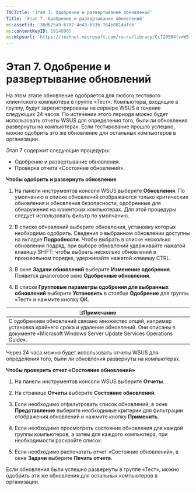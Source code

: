 ```yaml
---
TOCTitle: 'Этап 7. Одобрение и развертывание обновлений'
Title: 'Этап 7. Одобрение и развертывание обновлений'
ms:assetid: '38db25a9-6702-4e43-b536-764e8814afc6'
ms:contentKeyID: 18148965
ms:mtpsurl: 'https://technet.microsoft.com/ru-ru/library/Cc720504(v=WS.10)'
---
```


Этап 7. Одобрение и развертывание обновлений
============================================

На этом этапе обновление одобряется для любого тестового клиентского компьютера в группе «Тест». Компьютеры, входящие в группу, будут зарегистрированы на сервере WSUS в течение следующих 24 часов. По истечении этого периода можно будет использовать отчеты WSUS для определения того, были ли обновления развернуты на компьютерах. Если тестирование прошло успешно, можно одобрить это же обновление для остальных компьютеров в организации.

Этап 7 содержит следующие процедуры:

-   Одобрение и развертывание обновления.
-   Проверка отчета «Состояние обновлений».

**Чтобы одобрить и развернуть обновление**
1.  На панели инструментов консоли WSUS выберите **Обновления**. По умолчанию в списке обновлений отображаются только критические обновления и обновления безопасности, одобренные для обнаружения на клиентских компьютерах. Для этой процедуры следует использовать фильтр по умолчанию.

2.  В списке обновлений выберите обновления, установку которых необходимо одобрить. Сведения о выбранном обновлении доступны на вкладке **Подробности**. Чтобы выбрать в списке несколько обновлений подряд, при выборе обновлений удерживайте нажатой клавишу SHIFT; чтобы выбрать несколько обновлений в произвольном порядке, удерживайте нажатой клавишу CTRL.

3.  В окне **Задачи обновлений** выберите **Изменение одобрения**. Появится диалоговое окно **Одобренные обновления**.

4.  В списке **Групповые параметры одобрения для выбранных обновлений** выберите **Установить** в столбце **Одобрение** для группы «Тест» и нажмите кнопку **ОК**.

| ![](/security-updates/images/Cc720504.note(WS.10).gif)Примечание                                                                                                                    |
|------------------------------------------------------------------------------------------------------------------------------------------------------------------------------------------------|
| С одобрением обновлений связано множество опций, например установка крайнего срока и удаление обновлений. Они описаны в документе «Microsoft Windows Server Update Services Operations Guide». |

Через 24 часа можно будет использовать отчеты WSUS для определения того, были ли обновления развернуты на компьютерах.

**Чтобы проверить отчет «Состояние обновлений»**
1.  На панели инструментов консоли WSUS выберите **Отчеты**.

2.  На странице **Отчеты** выберите **Состояние обновлений**.

3.  Если необходимо отфильтровать список обновлений, в окне **Представление** выберите необходимые критерии для фильтрации отображения обновлений и нажмите кнопку **Применить**.

4.  Если необходимо просмотреть состояние обновления для каждой группы компьютеров, а затем для каждого компьютера, при необходимости раскройте список.

5.  Если необходимо распечатать отчет «Состояние обновлений», в окне **Задачи** выберите **Печать отчета**.

Если обновления были успешно развернуты в группе «Тест», можно одобрить эти же обновления для остальных компьютеров в организации.
